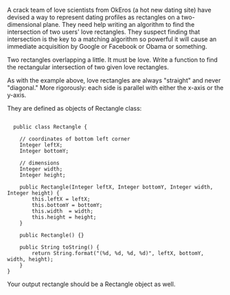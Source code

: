 A crack team of love scientists from OkEros (a hot new dating site) have devised a way to represent dating profiles as rectangles on a two-dimensional plane.
They need help writing an algorithm to find the intersection of two users' love rectangles. They suspect finding that intersection is the key to a matching algorithm so powerful it will cause an immediate acquisition by Google or Facebook or Obama or something.

Two rectangles overlapping a little. It must be love.
Write a function to find the rectangular intersection of two given love rectangles.

As with the example above, love rectangles are always "straight" and never "diagonal." More rigorously: each side is parallel with either the x-axis or the y-axis.

They are defined as objects of Rectangle class:

```

  public class Rectangle {

    // coordinates of bottom left corner
    Integer leftX;
    Integer bottomY;

    // dimensions
    Integer width;
    Integer height;

    public Rectangle(Integer leftX, Integer bottomY, Integer width, Integer height) {
        this.leftX = leftX;
        this.bottomY = bottomY;
        this.width  = width;
        this.height = height;
    }

    public Rectangle() {}

    public String toString() {
        return String.format("(%d, %d, %d, %d)", leftX, bottomY, width, height);
    }
}

```

Your output rectangle should be a Rectangle object as well.